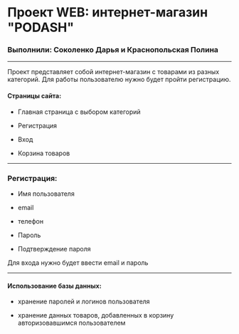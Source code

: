 # Проект WEB: интернет-магазин "PODASH"

### Выполнили: Соколенко Дарья и Краснопольская Полина

---

Проект представляет собой интернет-магазин с товарами из разных категорий. Для работы пользователю нужно будет пройти регистрацию. 

#### Страницы сайта:

- Главная страница с выбором категорий

- Регистрация

- Вход

- Корзина товаров

---

### Регистрация:

- Имя пользователя

- email

- телефон

- Пароль

- Подтверждение пароля

Для входа нужно будет ввести email и пароль

---

#### Использование базы данных: 

- хранение паролей и логинов пользователя

- хранение данных товаров, добавленных в корзину авторизовавшимся пользователем

